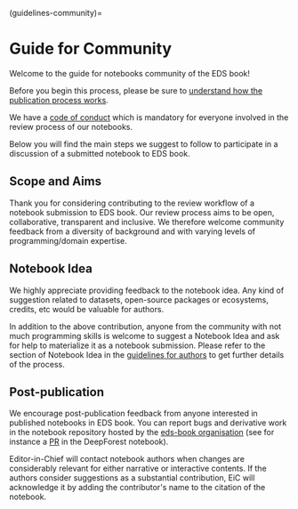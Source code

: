 (guidelines-community)=

# Guide for Community
Welcome to the guide for notebooks community of the EDS book! 

Before you begin this process, please be sure to [understand how the publication process works](#contribute-notebooks).

We have a [code of conduct](https://raw.githubusercontent.com/eds-book/eds-book/main/CODE_OF_CONDUCT.md) which is mandatory for everyone involved in the review process of our notebooks.

Below you will find the main steps we suggest to follow to participate in a discussion of a submitted notebook to EDS book.

## Scope and Aims
Thank you for considering contributing to the review workflow of a notebook submission to EDS book.
Our review process aims to be open, collaborative, transparent and inclusive. 
We therefore welcome community feedback from a diversity of background and with varying levels of programming/domain expertise.

## Notebook Idea
We highly appreciate providing feedback to the notebook idea.
Any kind of suggestion related to datasets, open-source packages or ecosystems, credits, etc would be valuable for authors.  

In addition to the above contribution, anyone from the community with not much programming skills is welcome to suggest a Notebook Idea and ask for help to materialize it as a notebook submission.
Please refer to the section of Notebook Idea in the [guidelines for authors](#guidelines-authors) to get further details of the process.

## Post-publication
We encourage post-publication feedback from anyone interested in published notebooks in EDS book.
You can report bugs and derivative work in the notebook repository hosted by the [eds-book organisation](https://github.com/eds-book) (see for instance a [PR](https://github.com/eds-book/15d986da-2d7c-44fb-af71-700494485def/pull/1) in the DeepForest notebook). 

Editor-in-Chief will contact notebook authors when changes are considerably relevant for either narrative or interactive contents.
If the authors consider suggestions as a substantial contribution, EiC will acknowledge it by adding the contributor's name to the citation of the notebook.